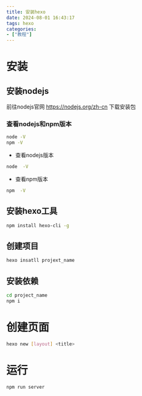 ```yaml
---
title: 安装hexo
date: 2024-08-01 16:43:17
tags: hexo
categories: 
- ["教程"]
---
```

# 安装
## 安装nodejs
前往nodejs官网 https://nodejs.org/zh-cn 下载安装包
### 查看nodejs和npm版本
```bash
node -V
npm -V
```
- 查看nodejs版本
```bash
node  -V
```
- 查看npm版本

```bash
npm  -V
```

## 安装hexo工具

```bash
npm install hexo-cli -g
```
## 创建项目

```bash
hexo insatll projext_name
```
## 安装依赖
```bash
cd project_name
npm i
```
# 创建页面
```bash
hexo new [layout] <title>
```
# 运行
```bash
npm run server
```

